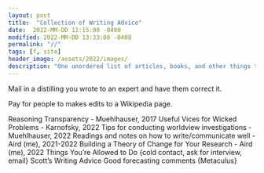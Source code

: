 ```yaml
---
layout: post
title:  "Collection of Writing Advice"
date:  2022-MM-DD 11:15:00 -0400
modified: 2022-MM-DD 13:33:00 -0400
permalink: "//"
tags: [f, site]
header_image: /assets/2022/images/
description: "One unordered list of articles, books, and other things that I've read and found important enough to include here (that I took notes on), and another unordered list containing what I would like to read carefully."
---
```


Mail in a distilling you wrote to an expert and have them correct it. 

Pay for people to makes edits to a Wikipedia page. 

Reasoning Transparency - Muehlhauser, 2017
Useful Vices for Wicked Problems - Karnofsky, 2022
Tips for conducting worldview investigations - Muehlhauser, 2022
Readings and notes on how to write/communicate well - Aird (me), 2021-2022
Building a Theory of Change for Your Research - Aird (me), 2022
Things You’re Allowed to Do {cold contact, ask for interview, email}
Scott’s Writing Advice 
Good forecasting comments {Metaculus}
